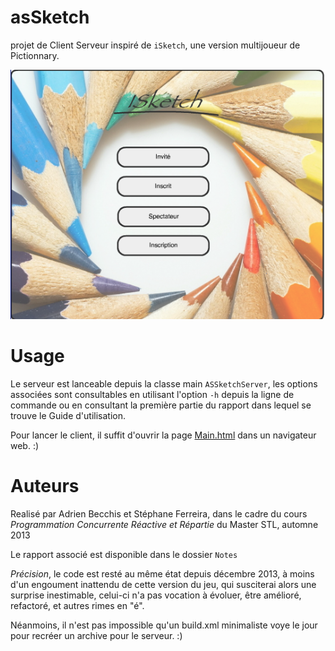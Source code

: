 asSketch
========
projet de Client Serveur inspiré de `iSketch`, une version multijoueur de Pictionnary.

![asSketch acceuil](Notes/accueil.png "Welcome to asSketch")
# Usage 

Le serveur est lanceable depuis la classe main `ASSketchServer`, les options associées sont consultables en
utilisant l'option `-h` depuis la ligne de commande ou en consultant la première partie du rapport dans lequel 
se trouve le Guide d'utilisation.

Pour lancer le client, il suffit d'ouvrir la page [Main.html](Client/Main.html) dans un navigateur web. :)

# Auteurs
Realisé par Adrien Becchis et Stéphane Ferreira, dans le cadre du cours
*Programmation Concurrente Réactive et Répartie* du Master STL, automne 2013

Le rapport associé est disponible dans le dossier `Notes`

*Précision*, le code est resté au même état depuis décembre 2013, à moins d'un engoument inattendu de cette version du jeu,
qui susciterai alors une surprise inestimable, celui-ci n'a pas vocation à évoluer, être amélioré, refactoré, et autres rimes en "é".

Néanmoins, il n'est pas impossible qu'un build.xml minimaliste voye le jour pour recréer un archive pour le serveur. :)